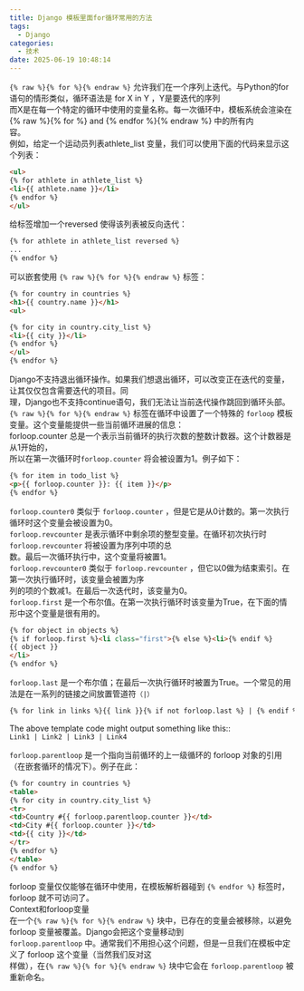 ```yaml
---
title: Django 模板里面for循环常用的方法
tags:
  - Django
categories:
  - 技术
date: 2025-06-19 10:48:14
---
```


`{% raw %}{% for %}{% endraw %}` 允许我们在一个序列上迭代。与Python的for 语句的情形类似，循环语法是 for X in Y ，Y是要迭代的序列  
而X是在每一个特定的循环中使用的变量名称。每一次循环中，模板系统会渲染在{% raw %}{% for %} and {% endfor %}{% endraw %}  中的所有内  
容。  
例如，给定一个运动员列表athlete_list 变量，我们可以使用下面的代码来显示这个列表：

```html
<ul>
{% for athlete in athlete_list %}
<li>{{ athlete.name }}</li>
{% endfor %}
</ul>
```

给标签增加一个reversed 使得该列表被反向迭代：

```html
{% for athlete in athlete_list reversed %}
...
{% endfor %}
```

可以嵌套使用 `{% raw %}{% for %}{% endraw %}` 标签：

```html
{% for country in countries %}
<h1>{{ country.name }}</h1>
<ul>

{% for city in country.city_list %}
<li>{{ city }}</li>
{% endfor %}
</ul>
{% endfor %}
```

Django不支持退出循环操作。如果我们想退出循环，可以改变正在迭代的变量，让其仅仅包含需要迭代的项目。同  
理，Django也不支持continue语句，我们无法让当前迭代操作跳回到循环头部。  
`{% raw %}{% for %}{% endraw %}` 标签在循环中设置了一个特殊的 `forloop` 模板变量。这个变量能提供一些当前循环进展的信息：  
forloop.counter 总是一个表示当前循环的执行次数的整数计数器。这个计数器是从1开始的，  
所以在第一次循环时`forloop.counter` 将会被设置为1。例子如下：

```html
{% for item in todo_list %}
<p>{{ forloop.counter }}: {{ item }}</p>
{% endfor %}
```

`forloop.counter0` 类似于 `forloop.counter` ，但是它是从0计数的。第一次执行循环时这个变量会被设置为0。  
`forloop.revcounter` 是表示循环中剩余项的整型变量。在循环初次执行时 `forloop.revcounter` 将被设置为序列中项的总  
数。最后一次循环执行中，这个变量将被置1。  
`forloop.revcounter0` 类似于 `forloop.revcounter` ，但它以0做为结束索引。在第一次执行循环时，该变量会被置为序  
列的项的个数减1。在最后一次迭代时，该变量为0。  
`forloop.first` 是一个布尔值。在第一次执行循环时该变量为True，在下面的情形中这个变量是很有用的。

```html
{% for object in objects %}
{% if forloop.first %}<li class="first">{% else %}<li>{% endif %}
{{ object }}
</li>
{% endfor %}
```

`forloop.last` 是一个布尔值；在最后一次执行循环时被置为True。一个常见的用法是在一系列的链接之间放置管道符`（|）`

```html
{% for link in links %}{{ link }}{% if not forloop.last %} | {% endif %}{% endfor %}
```

The above template code might output something like this::  
`Link1 | Link2 | Link3 | Link4 ` 

`forloop.parentloop` 是一个指向当前循环的上一级循环的 forloop 对象的引用（在嵌套循环的情况下）。例子在此：

```html
{% for country in countries %}
<table>
{% for city in country.city_list %}
<tr>
<td>Country #{{ forloop.parentloop.counter }}</td>
<td>City #{{ forloop.counter }}</td>
<td>{{ city }}</td>
</tr>
{% endfor %}
</table>
{% endfor %}
```

forloop 变量仅仅能够在循环中使用，在模板解析器碰到 `{% endfor %}` 标签时， forloop 就不可访问了。  
Context和forloop变量  
在一个`{% raw %}{% for %}{% endraw %}` 块中，已存在的变量会被移除，以避免 forloop 变量被覆盖。Django会把这个变量移动到  
`forloop.parentloop` 中。通常我们不用担心这个问题，但是一旦我们在模板中定义了 forloop 这个变量（当然我们反对这  
样做），在`{% raw %}{% for %}{% endraw %}` 块中它会在 `forloop.parentloop` 被重新命名。
